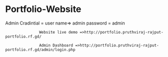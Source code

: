 # Portfolio-Website

Admin Cradintial = user name=> admin
                   password = admin
                   
                   Website live demo =>http://portfolio.pruthviraj-rajput-portfolio.rf.gd/
                   
                   Admin Dashboard =>http://portfolio.pruthviraj-rajput-portfolio.rf.gd/admin/login.php
